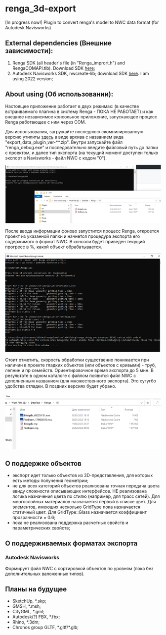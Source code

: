 # renga_3d-export
[In progress now!] Plugin to convert renga's model to NWC data format (for Autodesk Navisworks)

## External dependencies (Внешние зависимости):
1. Renga SDK (all header's file (in "Renga_imprort.h") and RengaCOMAPI.tlb). Download SDK [here](https://rengabim.com/sdk/);
2. Autodesk Navisworks SDK, nwcreate-lib; download SDK [here](https://www.autodesk.com/developer-network/platform-technologies/navisworks). I am using 2022 version;

## About using (Об использовании):
Настоящее приложение работает в двух режимах: (в качестве встраиваемого плагина в систему Renga - ПОКА НЕ РАБОТАЕТ) и как внешнее независимое консольное приложение, запускающее процесс Renga  работающее с ним через COM.

Для использования, загружайте последнюю скомпилированную версию утилиты [здесь](https://github.com/GeorgGrebenyuk/renga_3d-export/releases) в виде архива с названием вида "export_data_plugin_ver-\*\*.zip". Внутри запускайте файл "renga_debug.exe" и последовательно введите файловый путь до папки с проектом, и далее тип экспорта (на текущий момент доступен только экспорт в Navisworks - файл NWC с кодом "0").

![screen_1](docs/screen_1.png)

После ввода информации фоново запустится процесс Renga, откроется проект из указанной папки и начнется процедура экспорта его содержимого в формат NWC. В консоли будет приведен текущий прогресс в %, какой объект обрабатывается.

![screen_1](docs/screen_2.png)

Стоит отметить, скорость обработки существенно понижается при наличии в проекте гладких объектов (или объектов с кривыми) - труб, лепнин и пр семейств. Ориентировочное время экспорта до 5 мин. В результате в одном каталоге с файлом появится файл NWC с дополненным названием (для множественного экспорта). Это сугугбо удобства отладки. В поздних версиях будет убрано.

![screen_3](docs/screen_3.png)

## О поддержке объектов
- экспорт идет только объектов из 3D-представления, для которых есть методы получения геометрии;
- не для всех категорий объектов реализована точная передача цвета ввиду сложности описывающих интерфейсов. НЕ реализована логика назначения цвета по стилю (например, для трасс сетей). Для многослойных материалов назначается первый в списке цвет. Для элементов, имеюших несколько GridType пока назначается статичный цвет. Для GridType::Glass назначается коэффициент прозрачности = 0.6;
- пока не реализована поддержка расчетных свойств и параметрических свойств;

## О поддерживаемых форматах экспорта
### Autodesk Navisworks
Формирует файл NWC с сортировкой объектов по уровням (пока без дополнительных валоженных типов).

## Планы на будущее
- SketchUp, \*.skp;
- GMSH, \*.msh;
- CityGML, \*.gml;
- Autodesk(?) FBX, \*.fbx;
- Rhino, \*.3dm;
- Chronos group GLTF, \*.gltf/\*.glb;
